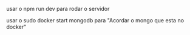 usar o npm run dev para rodar o servidor

usar o sudo docker start mongodb para "Acordar o mongo que esta no docker"
